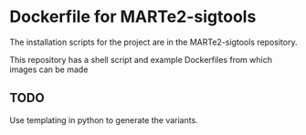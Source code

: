 # Dockerfile for MARTe2-sigtools

The installation scripts for the project are in the MARTe2-sigtools repository.

This repository has a shell script and example Dockerfiles from which images can be made

## TODO

Use templating in python to generate the variants.
